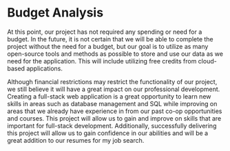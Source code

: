 # Budget Analysis
At this point, our project has not required any spending or need for a budget. In the future, it is not certain that we will be able to complete the project without the need for a budget, but our goal is to utilize as many open-source tools and methods as possible to store and use our data as we need for the application. This will include utilizing free credits from cloud-based applications.  

Although financial restrictions may restrict the functionality of our project, we still believe it will have a great impact on our professional development. Creating a full-stack web application is a great opportunity to learn new skills in areas such as database management and SQL while improving on areas that we already have experience in from our past co-op opportunities and courses. This project will allow us to gain and improve on skills that are important for full-stack development. Additionally, successfully delivering this project will allow us to gain confidence in our abilities and will be a great addition to our resumes for my job search. 

